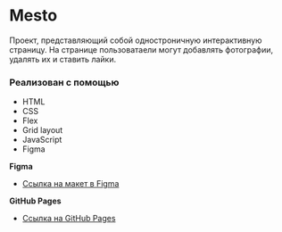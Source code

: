 # Mesto

Проект, представляющий собой одностроничную интерактивную страницу. На странице пользоватаели могут добавлять фотографии, удалять их и ставить лайки. 
### Реализован с помощью
* HTML
* CSS
* Flex
* Grid layout
* JavaScript
* Figma

**Figma**

* [Ссылка на макет в Figma](https://www.figma.com/file/2cn9N9jSkmxD84oJik7xL7/JavaScript.-Sprint-4?node-id=0%3A1)  
  
**GitHub Pages**  
    
* [Ссылка на GitHub Pages](https://ekaterinashreyner.github.io/mesto/index.html)